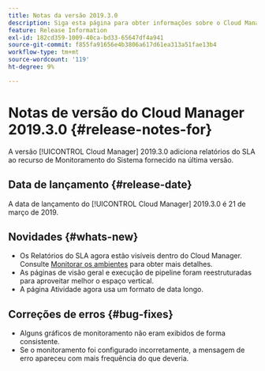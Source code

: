 ```yaml
---
title: Notas da versão 2019.3.0
description: Siga esta página para obter informações sobre o Cloud Manager 2019.3.0.
feature: Release Information
exl-id: 182cd359-1009-40ca-bd33-65647df4a941
source-git-commit: f855fa91656e4b3806a617d61ea313a51fae13b4
workflow-type: tm+mt
source-wordcount: '119'
ht-degree: 9%

---
```


# Notas de versão do Cloud Manager 2019.3.0 {#release-notes-for}

A versão [!UICONTROL Cloud Manager] 2019.3.0 adiciona relatórios do SLA ao recurso de Monitoramento do Sistema fornecido na última versão.

## Data de lançamento {#release-date}

A data de lançamento do [!UICONTROL Cloud Manager] 2019.3.0 é 21 de março de 2019.

## Novidades {#whats-new}

* Os Relatórios do SLA agora estão visíveis dentro do Cloud Manager. Consulte [Monitorar os ambientes](/help/using/monitoring-environments.md) para obter mais detalhes.
* As páginas de visão geral e execução de pipeline foram reestruturadas para aproveitar melhor o espaço vertical.
* A página Atividade agora usa um formato de data longo.

## Correções de erros {#bug-fixes}

* Alguns gráficos de monitoramento não eram exibidos de forma consistente.
* Se o monitoramento foi configurado incorretamente, a mensagem de erro apareceu com mais frequência do que deveria.
